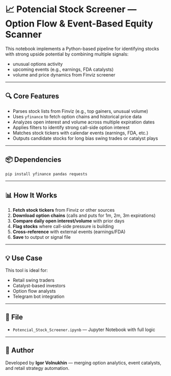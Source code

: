 # 📈 Potencial Stock Screener — Option Flow & Event-Based Equity Scanner

This notebook implements a Python-based pipeline for identifying stocks with strong upside potential by combining multiple signals:

* unusual options activity
* upcoming events (e.g., earnings, FDA catalysts)
* volume and price dynamics from Finviz screener

---

## 🔍 Core Features

* Parses stock lists from Finviz (e.g., top gainers, unusual volume)
* Uses `yfinance` to fetch option chains and historical price data
* Analyzes open interest and volume across multiple expiration dates
* Applies filters to identify strong call-side option interest
* Matches stock tickers with calendar events (earnings, FDA, etc.)
* Outputs candidate stocks for long bias swing trades or catalyst plays

---

## 📦 Dependencies

```bash
pip install yfinance pandas requests
```

---

## 📊 How It Works

1. **Fetch stock tickers** from Finviz or other sources
2. **Download option chains** (calls and puts for 1m, 2m, 3m expirations)
3. **Compare daily open interest/volume** with prior days
4. **Flag stocks** where call-side pressure is building
5. **Cross-reference** with external events (earnings/FDA)
6. **Save** to output or signal file

---

## 💡 Use Case

This tool is ideal for:

* Retail swing traders
* Catalyst-based investors
* Option flow analysts
* Telegram bot integration

---

## 📁 File

* `Potencial_Stock_Screener.ipynb` — Jupyter Notebook with full logic

---

## 👤 Author

Developed by **Igor Volnukhin** — merging option analytics, event catalysts, and retail strategy automation.
